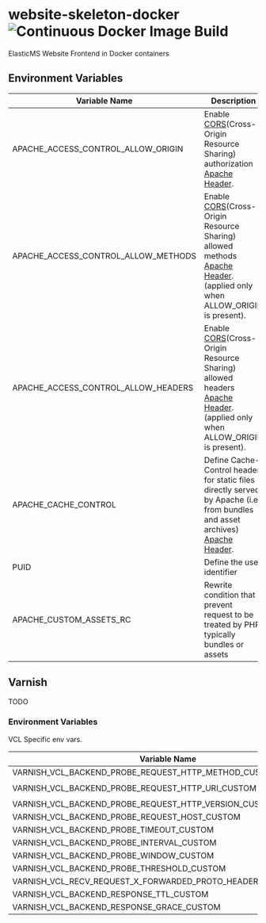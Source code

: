 # website-skeleton-docker ![Continuous Docker Image Build](https://github.com/ems-project/website-skeleton-docker/workflows/Continuous%20Docker%20Image%20Build/badge.svg)

ElasticMS Website Frontend in Docker containers

## Environment Variables

| Variable Name | Description | Default | Example |
| - | - | - | - |
| APACHE_ACCESS_CONTROL_ALLOW_ORIGIN | Enable [CORS](https://developer.mozilla.org/en-US/docs/Web/HTTP/CORS)(Cross-Origin Resource Sharing) authorization [Apache](https://httpd.apache.org/docs/2.4/en/mod/mod_headers.html) [Header](https://developer.mozilla.org/en-US/docs/Web/HTTP/Headers/Access-Control-Allow-Origin).  | - | `*.example.com` |
| APACHE_ACCESS_CONTROL_ALLOW_METHODS | Enable [CORS](https://developer.mozilla.org/en-US/docs/Web/HTTP/CORS)(Cross-Origin Resource Sharing) allowed methods [Apache](https://httpd.apache.org/docs/2.4/en/mod/mod_headers.html) [Header](https://developer.mozilla.org/en-US/docs/Web/HTTP/Headers/Access-Control-Allow-Methods). (applied only when ALLOW_ORIGIN is present). | `GET` | `GET` |
| APACHE_ACCESS_CONTROL_ALLOW_HEADERS | Enable [CORS](https://developer.mozilla.org/en-US/docs/Web/HTTP/CORS)(Cross-Origin Resource Sharing) allowed headers [Apache](https://httpd.apache.org/docs/2.4/en/mod/mod_headers.html) [Header](https://developer.mozilla.org/fr/docs/Web/HTTP/Headers/Access-Control-Allow-Headers). (applied only when ALLOW_ORIGIN is present).  | `application/json` | `*` |
| APACHE_CACHE_CONTROL | Define Cache-Control header for static files directly served by Apache (i.e. from bundles and asset archives) [Apache](https://httpd.apache.org/docs/2.4/en/mod/mod_headers.html) [Header](https://developer.mozilla.org/fr/docs/Web/HTTP/Headers/Cache-Control).  | `max-age=86400, public` | `immutable, max-age=31536000, public` |
| PUID | Define the user identifier  | `1001` | `1000` |
| APACHE_CUSTOM_ASSETS_RC | Rewrite condition that prevent request to be treated by PHP, typically bundles or assets | `^\"+.alias+\"/bundles` | `/bundles/` |

## Varnish

TODO

### Environment Variables

VCL Specific env vars.

| Variable Name | Description | Default |
| - | - | - |
| VARNISH_VCL_BACKEND_PROBE_REQUEST_HTTP_METHOD_CUSTOM | [doc](https://varnish-cache.org/docs/trunk/reference/vcl-probe.html#attribute-request) | `HEAD` | 
| VARNISH_VCL_BACKEND_PROBE_REQUEST_HTTP_URI_CUSTOM | [doc](https://varnish-cache.org/docs/trunk/reference/vcl-probe.html#attribute-request) | `/index.php?varnish` | 
| VARNISH_VCL_BACKEND_PROBE_REQUEST_HTTP_VERSION_CUSTOM |[doc](https://varnish-cache.org/docs/trunk/reference/vcl-probe.html#attribute-request)  | `HTTP/1.1` | 
| VARNISH_VCL_BACKEND_PROBE_REQUEST_HOST_CUSTOM | [doc](https://varnish-cache.org/docs/trunk/reference/vcl-probe.html#attribute-request) | `default.localhost` | 
| VARNISH_VCL_BACKEND_PROBE_TIMEOUT_CUSTOM | [doc](https://varnish-cache.org/docs/trunk/reference/vcl-probe.html#attribute-timeout) | `1s` | 
| VARNISH_VCL_BACKEND_PROBE_INTERVAL_CUSTOM | [doc](https://varnish-cache.org/docs/trunk/reference/vcl-probe.html#attribute-interval) | `5s` | 
| VARNISH_VCL_BACKEND_PROBE_WINDOW_CUSTOM | [doc](https://varnish-cache.org/docs/trunk/reference/vcl-probe.html#the-backend-health-shift-register) | `5` | 
| VARNISH_VCL_BACKEND_PROBE_THRESHOLD_CUSTOM | [doc](https://varnish-cache.org/docs/trunk/reference/vcl-probe.html#the-backend-health-shift-register) | `3` | 
| VARNISH_VCL_RECV_REQUEST_X_FORWARDED_PROTO_HEADER_NAME_CUSTOM | [doc](https://varnish-cache.org/docs/trunk/users-guide/vcl-built-in-subs.html?highlight=recv#vcl-recv) | `X-Forwarded-Proto` | 
| VARNISH_VCL_BACKEND_RESPONSE_TTL_CUSTOM | [doc](https://varnish-cache.org/docs/trunk/users-guide/vcl-example-manipulating-responses.html?highlight=response#altering-the-backend-response) | `10s` | 
| VARNISH_VCL_BACKEND_RESPONSE_GRACE_CUSTOM | [doc](https://varnish-cache.org/docs/trunk/users-guide/vcl-example-manipulating-responses.html?highlight=response#altering-the-backend-response) | `24h` | 